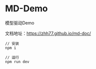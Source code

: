 # MD-Demo
模型驱动Demo

文档地址：https://zhh77.github.io/md-doc/

```node
// 安装
npm i

// 运行
npm run dev
```